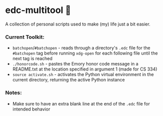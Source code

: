 # edc-multitool :wrench:

A collection of personal scripts used to make (my) life just a bit easier.

### Current Toolkit:

- `batchopen`/`#batchopen` - reads through a directory's `.edc` file for the `#batchopen` tag before running `xdg-open` for each following file until the next tag is reached
- `./honorcode.sh` - pastes the Emory honor code message in a README.txt at the location specified in argument 1 (made for CS 334)
- `source activate.sh` - activates the Python virtual environment in the current directory, returning the active Python instance

### Notes:

- Make sure to have an extra blank line at the end of the `.edc` file for intended behavior
